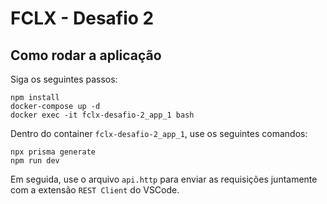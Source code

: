 #  FCLX - Desafio 2 

## Como rodar a aplicação

Siga os seguintes passos:

```
npm install
docker-compose up -d
docker exec -it fclx-desafio-2_app_1 bash
```

Dentro do container `fclx-desafio-2_app_1`, use os seguintes comandos:
```
npx prisma generate
npm run dev
```

Em seguida, use o arquivo `api.http` para enviar as requisições juntamente com a extensão `REST Client` do VSCode.
